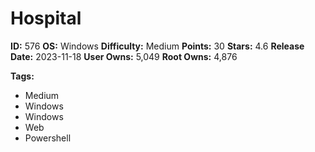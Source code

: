 # Hospital

**ID:** 576
**OS:** Windows
**Difficulty:** Medium
**Points:** 30
**Stars:** 4.6
**Release Date:** 2023-11-18
**User Owns:** 5,049
**Root Owns:** 4,876

**Tags:**
- Medium
- Windows
- Windows
- Web
- Powershell


